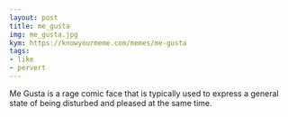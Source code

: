 ```yaml
---
layout: post
title: me_gusta
img: me_gusta.jpg
kym: https://knowyourmeme.com/memes/me-gusta
tags:
- like
- pervert
---
```

Me Gusta is a rage comic face that is typically used to express a general state of being disturbed and pleased at the same time.
